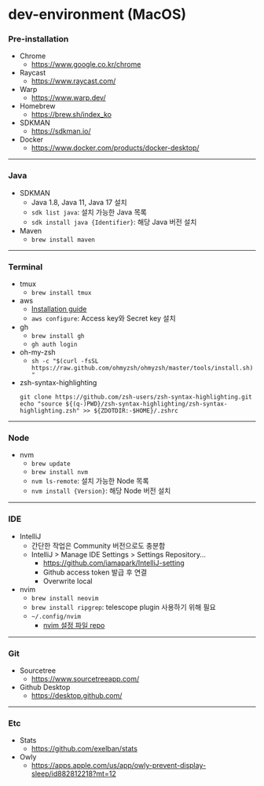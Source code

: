 # dev-environment (MacOS)


### Pre-installation

- Chrome
   - https://www.google.co.kr/chrome
- Raycast
  - https://www.raycast.com/
- Warp
  - https://www.warp.dev/
- Homebrew
  - https://brew.sh/index_ko
- SDKMAN
  - https://sdkman.io/
- Docker
  - https://www.docker.com/products/docker-desktop/

---

### Java

 - SDKMAN
   - Java 1.8, Java 11, Java 17 설치
   - `sdk list java`: 설치 가능한 Java 목록
   - `sdk install java {Identifier}`: 해당 Java 버전 설치
- Maven
   - `brew install maven`

---

### Terminal

 - tmux
   - `brew install tmux`
 - aws
   - [Installation guide](https://docs.aws.amazon.com/cli/latest/userguide/getting-started-install.html)
   - `aws configure`: Access key와 Secret key 설치
 - gh
   - `brew install gh`
   - `gh auth login`
 - oh-my-zsh
   - `sh -c "$(curl -fsSL https://raw.github.com/ohmyzsh/ohmyzsh/master/tools/install.sh)"`
 - zsh-syntax-highlighting
    ```
    git clone https://github.com/zsh-users/zsh-syntax-highlighting.git
    echo "source ${(q-)PWD}/zsh-syntax-highlighting/zsh-syntax-highlighting.zsh" >> ${ZDOTDIR:-$HOME}/.zshrc
    ```
---

### Node

 - nvm
   - `brew update`
   - `brew install nvm`
   - `nvm ls-remote`: 설치 가능한 Node 목록
   - `nvm install {Version}`: 해당 Node 버전 설치

---

### IDE

 - IntelliJ
   - 간단한 작업은 Community 버전으로도 충분함
   - IntelliJ > Manage IDE Settings > Settings Repository…
     - https://github.com/iamapark/IntelliJ-setting
     - Github access token 발급 후 연결
     - Overwrite local
 - nvim
   - `brew install neovim`
   - `brew install ripgrep`: telescope plugin 사용하기 위해 필요
   - `~/.config/nvim`
     - [nvim 설정 파일 repo](https://github.com/josean-dev/dev-environment-files/tree/main/.config/nvim/lua/josean)

---

### Git

 - Sourcetree
   - https://www.sourcetreeapp.com/
 - Github Desktop
   - https://desktop.github.com/

---

### Etc

 - Stats
    - https://github.com/exelban/stats
 - Owly
    - https://apps.apple.com/us/app/owly-prevent-display-sleep/id882812218?mt=12

